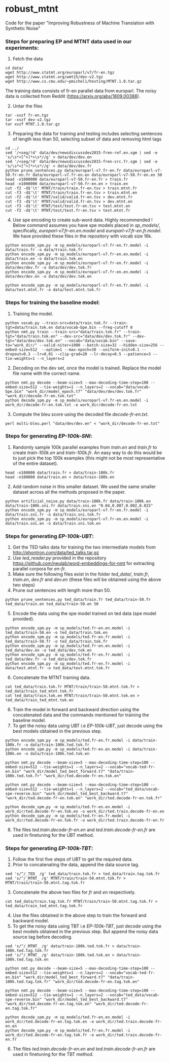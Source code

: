 # robust_mtnt
Code for the paper "Improving Robustness of Machine Translation with Synthetic Noise"


### Steps for preparing EP and MTNT data used in our experiments:

1. Fetch the data
```
cd data/
wget http://www.statmt.org/europarl/v7/fr-en.tgz
wget http://www.statmt.org/wmt15/dev-v2.tgz
wget http://www.cs.cmu.edu/~pmichel1/hosting/MTNT.1.0.tar.gz
```

The training data consists of fr-en parallel data from europarl. The noisy data is collected from Reddit (https://arxiv.org/abs/1809.00388).

2. Untar the files
```
tar -xvzf fr-en.tgz
tar -xvzf dev-v2.tgz
tar xvzf MTNT.1.0.tar.gz
```

3. Preparing the data for training and testing includes selecting sentences of length less than 50, selecting subset of data and removing html tags
```
cd ../
sed '/<seg/!d' data/dev/newsdiscussdev2015-fren-ref.en.sgm | sed -e 's/\s*<[^>]*>\s*//g' > data/dev/dev.en
sed '/<seg/!d' data/dev/newsdiscussdev2015-fren-src.fr.sgm | sed -e 's/\s*<[^>]*>\s*//g' > data/dev/dev.fr
python prune_sentences.py data/europarl-v7.fr-en.fr data/europarl-v7-50.fr-en.fr data/europarl-v7.fr-en.en data/europarl-v7-50.fr-en.en 50
head -n1000000 data/europarl-v7-50.fr-en.fr > train.fr
head -n1000000 data/europarl-v7-50.fr-en.en > train.en
cut -f2 -d$'\t' MTNT/train/train.fr-en.tsv > train.mtnt.fr
cut -f3 -d$'\t' MTNT/train/train.fr-en.tsv > train.mtnt.en
cut -f2 -d$'\t' MTNT/valid/valid.fr-en.tsv > dev.mtnt.fr
cut -f3 -d$'\t' MTNT/valid/valid.fr-en.tsv > dev.mtnt.en
cut -f3 -d$'\t' MTNT/test/test.fr-en.tsv > test.mtnt.en
cut -f2 -d$'\t' MTNT/test/test.fr-en.tsv > test.mtnt.fr
```

4. Use spe encoding to create sub-word data. Highly recommended ! Below command assumes you have spe models placed in _sp_models/_, specifically, _europarl-v7.fr-en.en.model_ and _europarl-v7.fr-en.fr.model_. We have provided these files in the repository with vocab size 16k.
```
python encode_spm.py -m sp_models/europarl-v7.fr-en.fr.model -i data/train.fr -o data/train.tok.fr
python encode_spm.py -m sp_models/europarl-v7.fr-en.en.model -i data/train.en -o data/train.tok.en
python encode_spm.py -m sp_models/europarl-v7.fr-en.fr.model -i data/dev/dev.fr -o data/dev/dev.tok.fr
python encode_spm.py -m sp_models/europarl-v7.fr-en.en.model -i data/dev/dev.en -o data/dev/dev.tok.en

python encode_spm.py -m sp_models/europarl-v7.fr-en.fr.model -i data/test.mtnt.fr -o data/test.mtnt.tok.fr
```

### Steps for training the baseline model:
 
1. Training the model.
```
python vocab.py --train-src=data/train.tok.fr --train-tgt=data/train.tok.en data/vocab-bpe.bin --freq-cutoff 0
python nmt.py train --train-src="data/train.tok.fr" --train-tgt="data/train.tok.en" --dev-src="data/dev/dev.tok.fr" --dev-tgt="data/dev/dev.tok.en" --vocab="data/vocab.bin" --save-to="work_dir/" --valid-niter=1000 --batch-size=32 --hidden-size=256 --embed-size=512  --optim=1 --max-epoch=30 --uniform-init=0.1 --dropout=0.3 --lr=0.01 --clip-grad=20 --lr-decay=0.5 --patience=3 --tie-weights=1 --n_layers=2
```

2. Decoding on the dev set, once the model is trained. Replace the model file name with the correct name.
```
python nmt.py decode --beam-size=5 --max-decoding-time-step=100 --embed-size=512 --tie-weights=1 --n_layers=2 --vocab="data/vocab-bpe.bin" "work_dir/model_epoch.t7" "data/dev/dev/dev.tok.fr" "work_dir/decode-fr-en.tok.txt"
python decode_spm.py -m sp_models/europarl-v7.fr-en.en.model -i work_dir/decode-fr-en.tok.txt -o work_dir/decode-fr-en.txt
```

3. Compute the bleu score using the decoded file _decode-fr-en.txt_.
```
perl multi-bleu.perl "data/dev/dev.en" < "work_dir/decode-fr-en.txt"
```

### Steps for generating _EP-100k-SNI_:

1. Randomly sample 100k parallel examples from _train.en_ and _train.fr_ to create _train-100k.en_ and _train-100k.fr_. 
An easy way to do this would be to just pick the top 100k examples (this might not be most representative of the entire dataset).

```
head -n100000 data/train.fr > data/train-100k.fr
head -n100000 data/train.en > data/train-100k.en
```

2. Add random noise in this smaller dataset. We used the same smaller dataset across all the methods proposed in the paper.

```
python artificial_noise.py data/train-100k.fr data/train-100k.en data/train-100k.sni.fr data/train.sni.en "0.04,0.007,0.002,0.015"
python encode_spm.py -m sp_models/europarl-v7.fr-en.fr.model -i data/train.sni.fr -o data/train.sni.tok.fr
python encode_spm.py -m sp_models/europarl-v7.fr-en.en.model -i data/train.sni.en -o data/train.sni.tok.en
```

### Steps for generating _EP-100k-UBT_:

1. Get the TED talks data for training the two intermediate models from http://phontron.com/data/ted_talks.tar.gz
2. Use _ted_reader.py_ provided in the repository https://github.com/neulab/word-embeddings-for-nmt for extracting parallel corpora for _en-fr_.
3. Make sure the following files exist in the folder _ted_data/_, _train.fr_, _train.en_, _dev.fr_ and _dev.en_ (these files will be obtained using the above two steps)
4. Prune out sentences with length more than 50.
```
python prune_sentences.py ted_data/train.fr ted_data/train-50.fr ted_data/train.en ted_data/train-50.en 50
```
5. Encode the data using the spe model trained on ted data (spe model provided).
```
python encode_spm.py -m sp_models/ted.fr-en.en.model -i ted_data/train-50.en -o ted_data/train.tok.en
python encode_spm.py -m sp_models/ted.fr-en.fr.model -i ted_data/train-50.fr -o ted_data/train.tok.fr
python encode_spm.py -m sp_models/ted.fr-en.en.model -i ted_data/dev.en -o ted_data/dev.tok.en
python encode_spm.py -m sp_models/ted.fr-en.fr.model -i ted_data/dev.fr -o ted_data/dev.tok.fr
python encode_spm.py -m sp_models/ted.fr-en.fr.model -i data/test.mtnt.fr -o ted_data/test.mtnt.tok.fr
```
6. Concatenate the MTNT training data.
```
cat ted_data/train.tok.fr MTNT/train/train-50.mtnt.tok.fr > ted_data/train_ted_mtnt.tok.fr
cat ted_data/train.tok.en MTNT/train/train-50.mtnt.tok.en > ted_data/train_ted_mtnt.tok.en
```
6. Train the model in forward and backward direction using the concatenated data and the commands mentioned for training the baseline model.
7. To get the noisy data using UBT i.e _EP-100k-UBT_, just decode using the best models obtained in the previous step.
```
python encode_spm.py -m sp_models/ted.fr-en.fr.model -i data/train-100k.fr -o data/train-100k.ted.tok.fr
python encode_spm.py -m sp_models/ted.fr-en.en.model -i data/train-100k.en -o data/train-100k.ted.tok.en

python nmt.py decode --beam-size=5 --max-decoding-time-step=100 --embed-size=512 --tie-weights=1 --n_layers=2 --vocab="vocab-ted-fr-en.bin" "work_dir/model_ted_best_forward.t7" "data/train-100k.ted.tok.fr" "work_dir/ted.decode-fr-en.tok.en"

python nmt.py decode --beam-size=5 --max-decoding-time-step=100 --embed-size=512 --tie-weights=1 --n_layers=2 --vocab="ted_data/vocab-spe-reverse.bin" "work_dir/model_ted_best_backward.t7" "work_dir/ted.decode-fr-en.tok.en" "work_dir/ted.decode-fr-en.tok.fr"

python decode_spm.py -m sp_models/ted.fr-en.en.model -i work_dir/ted.decode-fr-en.tok.en -o work_dir/ted.train.decode-fr-en.en
python decode_spm.py -m sp_models/ted.fr-en.fr.model -i work_dir/ted.decode-fr-en.tok.fr -o work_dir/ted.train.decode-fr-en.fr
```

8. The files _ted.train.decode-fr-en.en_ and _ted.train.decode-fr-en.fr_ are used in finetuning for the UBT method.

### Steps for generating _EP-100k-TBT_:

1. Follow the first five steps of UBT to get the required data.
2. Prior to concatenating the data, append the data source tag.
```
sed 's/^/_TED_ /g' ted_data/train.tok.fr > ted_data/train.tag.tok.fr
sed 's/^/_MTNT_ /g' MTNT/train/train-50.mtnt.tok.fr > MTNT/train/train-50.mtnt.tag.tok.fr
```
3. Concatenate the above two files for _fr_ and _en_ respectively.
```
cat ted_data/train.tag.tok.fr MTNT/train/train-50.mtnt.tag.tok.fr > ted_data/train_ted_mtnt.tag.tok.fr
```
4. Use the files obtained in the above step to train the forward and backward model.
5. To get the noisy data using TBT i.e _EP-100k-TBT_, just decode using the best models obtained in the previous step. But append the noisy data source tag before decoding.
```
sed 's/^/_MTNT_ /g' data/train-100k.ted.tok.fr > data/train-100k.ted.tag.tok.fr
sed 's/^/_MTNT_ /g' data/train-100k.ted.tok.en > data/train-100k.ted.tag.tok.en

python nmt.py decode --beam-size=5 --max-decoding-time-step=100 --embed-size=512 --tie-weights=1 --n_layers=2 --vocab="vocab-ted-fr-en.bin" "work_dir/model_ted_best_forward.t7" "data/train-100k.ted.tag.tok.fr" "work_dir/ted.decode-fr-en.tag.tok.en"

python nmt.py decode --beam-size=5 --max-decoding-time-step=100 --embed-size=512 --tie-weights=1 --n_layers=2 --vocab="ted_data/vocab-spe-reverse.bin" "work_dir/model_ted_best_backward.t7" "work_dir/ted.decode-fr-en.tag.tok.en" "work_dir/ted.decode-fr-en.tag.tok.fr"

python decode_spm.py -m sp_models/ted.fr-en.en.model -i work_dir/ted.decode-fr-en.tag.tok.en -o work_dir/ted.train.decode-fr-en.en
python decode_spm.py -m sp_models/ted.fr-en.fr.model -i work_dir/ted.decode-fr-en.tag.tok.fr -o work_dir/ted.train.decode-fr-en.fr
```
6. The files _ted.train.decode-fr-en.en_ and _ted.train.decode-fr-en.fr_ are used in finetuning for the TBT method.
